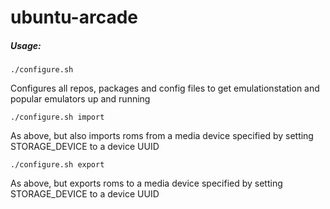 # ubuntu-arcade


##### Usage:
`./configure.sh`


Configures all repos, packages and config files to get emulationstation and popular emulators up and running

`./configure.sh import`


As above, but also imports roms from a media device specified by setting STORAGE_DEVICE to a device UUID

`./configure.sh export`


As above, but exports roms to a media device specified by setting STORAGE_DEVICE to a device UUID
